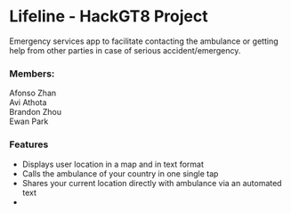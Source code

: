 # Lifeline - HackGT8 Project  
Emergency services app to facilitate contacting the ambulance or getting help from other parties in case of serious accident/emergency.

### Members:  
Afonso Zhan  
Avi Athota  
Brandon Zhou  
Ewan Park  

### Features
* Displays user location in a map and in text format
* Calls the ambulance of your country in one single tap
* Shares your current location directly with ambulance via an automated text
* 

